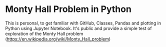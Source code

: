 # Monty Hall Problem in Python

This is personal, to get familiar with GitHub, Classes, Pandas and plotting in Python using Jupyter Notebook. It's public and provide a simple test of exploration of the Monty Hall problem (https://en.wikipedia.org/wiki/Monty_Hall_problem)
